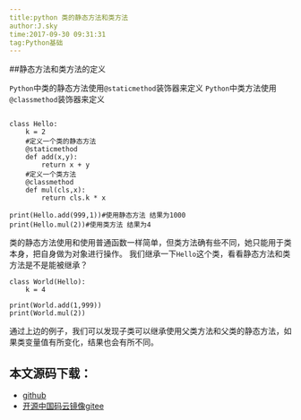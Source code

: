 ```yaml
---
title:python 类的静态方法和类方法
author:J.sky
time:2017-09-30 09:31:31
tag:Python基础
---
```


##静态方法和类方法的定义

`Python`中类的静态方法使用`@staticmethod`装饰器来定义
`Python`中类方法使用`@classmethod`装饰器来定义

<pre><code class="python">
class Hello:
    k = 2
    #定义一个类的静态方法
    @staticmethod
    def add(x,y):
        return x + y
    #定义一个类方法
    @classmethod
    def mul(cls,x):
        return cls.k * x

print(Hello.add(999,1))#使用静态方法 结果为1000
print(Hello.mul(2))#使用类方法 结果为4
</code></pre>

类的静态方法使用和使用普通函数一样简单，但类方法确有些不同，她只能用于类本身，把自身做为对象进行操作。
我们继承一下`Hello`这个类，看看静态方法和类方法是不是能被继承？

<pre><code class="python">class World(Hello):
    k = 4

print(World.add(1,999))
print(World.mul(2))
</code></pre>

通过上边的例子，我们可以发现子类可以继承使用父类方法和父类的静态方法，如果类变量值有所变化，结果也会有所不同。

## 本文源码下载：

+ [github](https://github.com/bosichong/17python.com/blob/master/OOP/classstatictest.py)
+ [开源中国码云镜像gitee](https://gitee.com/J_Sky/17python.com/blob/master/OOP/classstatictest.py)